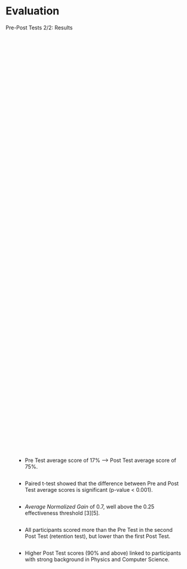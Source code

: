 # Evaluation

<p class='slide-subtitle'>Pre-Post Tests 2/2: Results</p>

<div class='section-wrapper'>
  <div class='grey-shadow rounded-md'>
    <ul class='flex-list none'>
      <li class='check mb2'>
        Pre Test average score of 17% --> Post Test average score of 75%.
      </li>
      <li class='check mb2'>
        Paired t-test showed that the difference between Pre and Post Test average scores is significant (p-value < 0.001).
      </li>
      <li class='check mb2'>
        <em>Average Normalized Gain</em> of 0.7, well above the 0.25 effectiveness threshold <Link class='ref-link' to=''>[3]</Link><Link class='ref-link' to=''>[5]</Link>.
      </li>
      <li class='check mb2'>
        All participants scored more than the Pre Test in the second Post Test (retention test), but lower than the first Post Test.
      </li>
      <li class='warn'>
        Higher Post Test scores (90% and above) linked to participants with strong background in Physics and Computer Science.
      </li>
    </ul>
  </div>
</div>

<style>
  .section-wrapper {
    display: flex;
    flex-direction: column;
    justify-content: center;
    align-items: center;
    height: 65%;
  }

  .section-wrapper div {
    max-width: max-content;
    padding: 2em;
  }

  li.mb2 {
    margin-bottom: 2em;
  }
</style>
